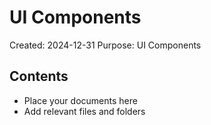 # UI Components
Created: 2024-12-31
Purpose: UI Components

## Contents
- Place your documents here
- Add relevant files and folders
